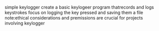 simple keylogger create a basic keylogeer program thatrecords and logs keystrokes focus on logging the key pressed and saving them a file note:ethical considerations and premissions are crucial for projects involving keylogger
